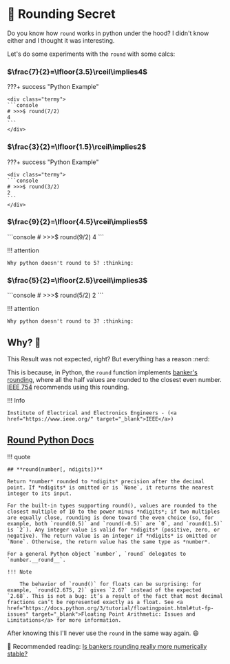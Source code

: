 # 🔐 Rounding Secret

Do you know how `round` works in python under the hood? I didn't know either and I thought it was interesting.


Let's do some experiments with the `round` with some calcs:

### $\frac{7}{2}=\lfloor{3.5}\rceil\implies4$

???+ success "Python Example"

    <div class="termy">
    ```console
    # >>>$ round(7/2)
    4
    ```
    </div>

### $\frac{3}{2}=\lfloor{1.5}\rceil\implies2$

???+ success "Python Example"

    <div class="termy">
    ```console
    # >>>$ round(3/2)
    2
    ```
    </div>

### $\frac{9}{2}=\lfloor{4.5}\rceil\implies5$

<div class="termy">
```console
# >>>$ round(9/2)
4
```
</div>

!!! attention

    Why python doesn't round to 5? :thinking:

### $\frac{5}{2}=\lfloor{2.5}\rceil\implies3$

<div class="termy">
```console
# >>>$ round(5/2)
2
```
</div>

!!! attention

    Why python doesn't round to 3? :thinking:

## Why? :thinking:

This Result was not expected, right? But everything has a reason :nerd:

This is because, in Python, the `round` function implements <a href="https://en.wikipedia.org/wiki/Rounding#Round_half_to_even" target="_blank">banker's rounding</a>, where all the half values are rounded to the closest even number. <a href="https://en.wikipedia.org/wiki/IEEE_754#Roundings_to_nearest" target="_blank">IEEE 754</a> recommends using this rounding.

!!! Info 

    Institute of Electrical and Electronics Engineers - (<a href="https://www.ieee.org/" target="_blank">IEEE</a>)

<h2><a href="https://docs.python.org/3/library/functions.html#round" target="_blank">Round Python Docs</a></h2>

!!! quote

    ## **round(number[, ndigits])**

    Return *number* rounded to *ndigits* precision after the decimal point. If *ndigits* is omitted or is `None`, it returns the nearest integer to its input.

    For the built-in types supporting round(), values are rounded to the closest multiple of 10 to the power minus *ndigits*; if two multiples are equally close, rounding is done toward the even choice (so, for example, both `round(0.5)` and `round(-0.5)` are `0`, and `round(1.5)` is `2`). Any integer value is valid for *ndigits* (positive, zero, or negative). The return value is an integer if *ndigits* is omitted or `None`. Otherwise, the return value has the same type as *number*.

    For a general Python object `number`, `round` delegates to `number.__round__`.

    !!! Note

        The behavior of `round()` for floats can be surprising: for example, `round(2.675, 2)` gives `2.67` instead of the expected `2.68`. This is not a bug: it’s a result of the fact that most decimal fractions can’t be represented exactly as a float. See <a href="https://docs.python.org/3/tutorial/floatingpoint.html#tut-fp-issues" target="_blank">Floating Point Arithmetic: Issues and Limitations</a> for more information.


After knowing this I'll never use the `round` in the same way again. :smile:


:book: Recommended reading: <a href="https://stackoverflow.com/questions/45223778/is-bankers-rounding-really-more-numerically-stable/45245802#45245802" target="_blank">Is bankers rounding really more numerically stable?</a>
